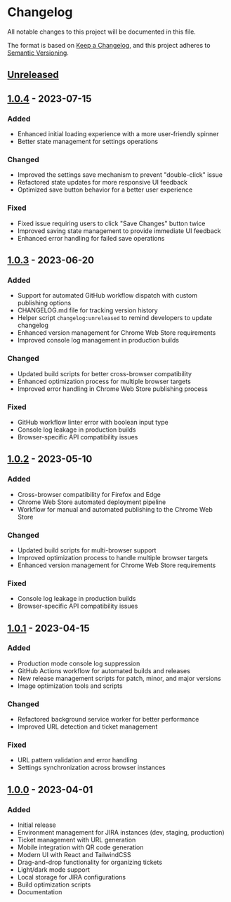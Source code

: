 # Changelog

All notable changes to this project will be documented in this file.

The format is based on [Keep a Changelog](https://keepachangelog.com/en/1.0.0/),
and this project adheres to [Semantic Versioning](https://semver.org/spec/v2.0.0.html).

## [Unreleased]

## [1.0.4] - 2023-07-15
### Added
- Enhanced initial loading experience with a more user-friendly spinner
- Better state management for settings operations

### Changed
- Improved the settings save mechanism to prevent "double-click" issue
- Refactored state updates for more responsive UI feedback
- Optimized save button behavior for a better user experience

### Fixed
- Fixed issue requiring users to click "Save Changes" button twice
- Improved saving state management to provide immediate UI feedback
- Enhanced error handling for failed save operations

## [1.0.3] - 2023-06-20
### Added
- Support for automated GitHub workflow dispatch with custom publishing options
- CHANGELOG.md file for tracking version history
- Helper script `changelog:unreleased` to remind developers to update changelog
- Enhanced version management for Chrome Web Store requirements
- Improved console log management in production builds

### Changed
- Updated build scripts for better cross-browser compatibility
- Enhanced optimization process for multiple browser targets
- Improved error handling in Chrome Web Store publishing process

### Fixed
- GitHub workflow linter error with boolean input type
- Console log leakage in production builds
- Browser-specific API compatibility issues

## [1.0.2] - 2023-05-10
### Added
- Cross-browser compatibility for Firefox and Edge
- Chrome Web Store automated deployment pipeline
- Workflow for manual and automated publishing to the Chrome Web Store

### Changed
- Updated build scripts for multi-browser support
- Improved optimization process to handle multiple browser targets
- Enhanced version management for Chrome Web Store requirements

### Fixed
- Console log leakage in production builds
- Browser-specific API compatibility issues

## [1.0.1] - 2023-04-15
### Added
- Production mode console log suppression
- GitHub Actions workflow for automated builds and releases
- New release management scripts for patch, minor, and major versions
- Image optimization tools and scripts

### Changed
- Refactored background service worker for better performance
- Improved URL detection and ticket management

### Fixed
- URL pattern validation and error handling
- Settings synchronization across browser instances

## [1.0.0] - 2023-04-01
### Added
- Initial release
- Environment management for JIRA instances (dev, staging, production)
- Ticket management with URL generation
- Mobile integration with QR code generation
- Modern UI with React and TailwindCSS
- Drag-and-drop functionality for organizing tickets
- Light/dark mode support
- Local storage for JIRA configurations
- Build optimization scripts
- Documentation

[Unreleased]: https://github.com/Khalil-Charfi/jira-url-wizard/compare/v1.0.4...HEAD
[1.0.4]: https://github.com/Khalil-Charfi/jira-url-wizard/compare/v1.0.3...v1.0.4
[1.0.3]: https://github.com/Khalil-Charfi/jira-url-wizard/compare/v1.0.2...v1.0.3
[1.0.2]: https://github.com/Khalil-Charfi/jira-url-wizard/compare/v1.0.1...v1.0.2
[1.0.1]: https://github.com/Khalil-Charfi/jira-url-wizard/compare/v1.0.0...v1.0.1
[1.0.0]: https://github.com/Khalil-Charfi/jira-url-wizard/releases/tag/v1.0.0 